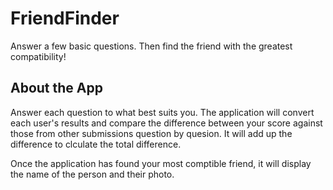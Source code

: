 # FriendFinder
Answer a few basic questions.
Then find the friend with the greatest compatibility!

## About the App
Answer each question to what best suits you. The application will convert each user's results and compare the difference between your score against those from other submissions question by quesion. It will add up the difference to clculate the total difference.

Once the application has found your most comptible friend, it will display the name of the person and their photo. 
